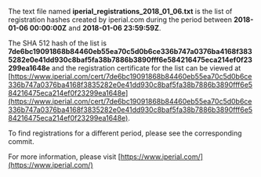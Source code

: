 The text file named **iperial_registrations_2018_01_06.txt** is the list of registration hashes created by iperial.com during the period between **2018-01-06 00:00:00Z** and **2018-01-06 23:59:59Z**.

The SHA 512 hash of the list is **7de6bc19091868b84460eb55ea70c5d0b6ce336b747a0376ba4168f3835282e0e41dd930c8baf5fa38b7886b3890fff6e584216475eca214ef0f23299ea1648e** and the registration certificate for the list can be viewed at [https://www.iperial.com/cert/7de6bc19091868b84460eb55ea70c5d0b6ce336b747a0376ba4168f3835282e0e41dd930c8baf5fa38b7886b3890fff6e584216475eca214ef0f23299ea1648e](https://www.iperial.com/cert/7de6bc19091868b84460eb55ea70c5d0b6ce336b747a0376ba4168f3835282e0e41dd930c8baf5fa38b7886b3890fff6e584216475eca214ef0f23299ea1648e).

To find registrations for a different period, please see the corresponding commit.

For more information, please visit [https://www.iperial.com/](https://www.iperial.com/)
